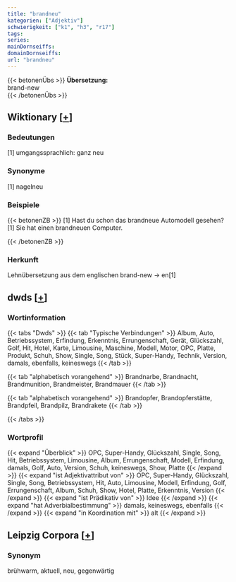 ```yaml
---
title: "brandneu"
kategorien: ["Adjektiv"]
schwierigkeit: ["k1", "h3", "r17"]
tags:
series:
mainDornseiffs:
domainDornseiffs:
url: "brandneu"
---
```


{{< betonenÜbs >}}
**Übersetzung:**  
brand-new  
{{< /betonenÜbs >}}

## Wiktionary [[+](https://de.wiktionary.org/wiki/brandneu)]

### Bedeutungen
[1] umgangssprachlich: ganz neu  

### Synonyme
[1] nagelneu  

### Beispiele
{{< betonenZB >}}
[1] Hast du schon das brandneue Automodell gesehen?  
[1] Sie hat einen brandneuen Computer.  

{{< /betonenZB >}}
### Herkunft
Lehnübersetzung aus dem englischen brand-new → en[1]  



## dwds [[+](https://www.dwds.de/wb/brandneu)]

### Wortinformation
{{< tabs "Dwds" >}}
{{< tab "Typische Verbindungen" >}}
Album, Auto, Betriebssystem, Erfindung, Erkenntnis, Errungenschaft, Gerät, Glückszahl, Golf, Hit, Hotel, Karte, Limousine, Maschine, Modell, Motor, OPC, Platte, Produkt, Schuh, Show, Single, Song, Stück, Super-Handy, Technik, Version, damals, ebenfalls, keineswegs
{{< /tab >}}

{{< tab "alphabetisch vorangehend" >}}
Brandnarbe, Brandnacht, Brandmunition, Brandmeister, Brandmauer
{{< /tab >}}

{{< tab "alphabetisch vorangehend" >}}
Brandopfer, Brandopferstätte, Brandpfeil, Brandpilz, Brandrakete
{{< /tab >}}

{{< /tabs >}}

### Wortprofil
{{< expand "Überblick" >}} OPC, Super-Handy, Glückszahl, Single, Song, Hit, Betriebssystem, Limousine, Album, Errungenschaft, Modell, Erfindung, damals, Golf, Auto, Version, Schuh, keineswegs, Show, Platte {{< /expand >}}
{{< expand "ist Adjektivattribut von" >}} OPC, Super-Handy, Glückszahl, Single, Song, Betriebssystem, Hit, Auto, Limousine, Modell, Erfindung, Golf, Errungenschaft, Album, Schuh, Show, Hotel, Platte, Erkenntnis, Version {{< /expand >}}
{{< expand "ist Prädikativ von" >}} Idee {{< /expand >}}
{{< expand "hat Adverbialbestimmung" >}} damals, keineswegs, ebenfalls {{< /expand >}}
{{< expand "in Koordination mit" >}} alt {{< /expand >}}

## Leipzig Corpora [[+](https://corpora.uni-leipzig.de/en/res?word=brandneu&corpusId=deu_newscrawl-public_2018)]


### Synonym
brühwarm, aktuell, neu, gegenwärtig

